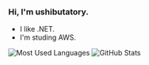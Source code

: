 ### Hi, I'm ushibutatory.

- I like .NET.
- I'm studing AWS.

![Most Used Languages](https://github-readme-stats.vercel.app/api/top-langs/?username=ushibutatory)
![GitHub Stats](https://github-readme-stats.vercel.app/api?username=ushibutatory&count_private=true&show_icons=true&line_height=40)
